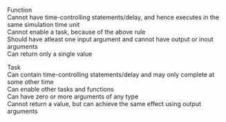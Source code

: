 Function  
Cannot have time-controlling statements/delay, and hence executes in the same simulation time unit  
Cannot enable a task, because of the above rule  
Should have atleast one input argument and cannot have output or inout arguments  
Can return only a single value  
  
Task  
Can contain time-controlling statements/delay and may only complete at some other time  
Can enable other tasks and functions  
Can have zero or more arguments of any type  
Cannot return a value, but can achieve the same effect using output arguments  

